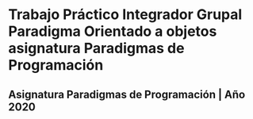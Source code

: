 # Trabajo Práctico Integrador Grupal Paradigma Orientado a objetos asignatura Paradigmas de Programación

## Asignatura Paradigmas de Programación | Año 2020
